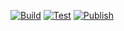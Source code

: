 [![Build](https://github.com/Suhaibinator/SuhaibServer/actions/workflows/build.yaml/badge.svg)](https://github.com/Suhaibinator/SuhaibServer/actions/workflows/build.yaml)
[![Test](https://github.com/Suhaibinator/SuhaibServer/actions/workflows/test.yaml/badge.svg)](https://github.com/Suhaibinator/SuhaibServer/actions/workflows/test.yaml)
[![Publish](https://github.com/Suhaibinator/SuhaibServer/actions/workflows/publish.yaml/badge.svg)](https://github.com/Suhaibinator/SuhaibServer/actions/workflows/publish.yaml)